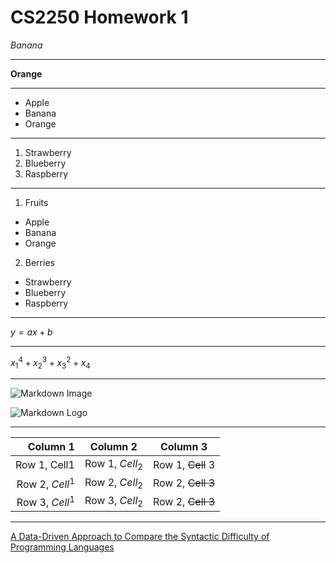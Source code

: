 # CS2250 Homework 1
*Banana*

-----

**Orange**

-----

- Apple
- Banana
- Orange

-----

1. Strawberry
2. Blueberry
3. Raspberry

-----

1. Fruits
  - Apple
  - Banana
  - Orange
2. Berries
  - Strawberry
  - Blueberry
  - Raspberry

-----
$y = ax + b$

-----

$x^4_1 + x^3_2 + x^2_3 + x_4$

-----

<picture>
 <source media="(prefers-color-scheme: dark)" srcset="[YOUR-DARKMODE-IMAGE](https://drive.google.com/file/d/1ifsHpi6rIwnMJQf_xRC0nl4866eiwte1/view?usp=sharing)">
 <source media="(prefers-color-scheme: light)" srcset="[YOUR-LIGHTMODE-IMAGE](https://drive.google.com/file/d/1ifsHpi6rIwnMJQf_xRC0nl4866eiwte1/view?usp=sharing)">
 <img alt="Markdown Image" src="[YOUR-DEFAULT-IMAGE](https://drive.google.com/file/d/1ifsHpi6rIwnMJQf_xRC0nl4866eiwte1/view?usp=sharing)">
</picture>

![Markdown Logo](https://drive.google.com/file/d/1ifsHpi6rIwnMJQf_xRC0nl4866eiwte1/view?usp=sharing)

-----

| Column 1 | Column 2 | Column 3 |
|---------:|----------|----------|
|Row 1, Cell1 | Row 1, $Cell_2$ | Row 1, ~~Cell~~ 3 |
|Row 2, $Cell^1$ |Row 2, $Cell_2$ | Row 2, ~~Cell 3~~ |
|Row 3, $Cell^1$ |Row 3, $Cell_2$ | Row 2, ~~Cell 3~~ |

-----

[A Data-Driven Approach to Compare the Syntactic Difficulty of Programming Languages](https://jise.org/Volume34/n1/JISE2023v34n1pp84-93.pdf)
